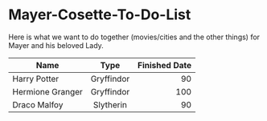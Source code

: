 # Mayer-Cosette-To-Do-List
Here is what we want to do together (movies/cities and the other things) for Mayer and his beloved Lady.

|Name | Type | Finished Date
|- | :-: | -:
|Harry Potter | Gryffindor| 90
|Hermione Granger | Gryffindor | 100
|Draco Malfoy | Slytherin | 90

